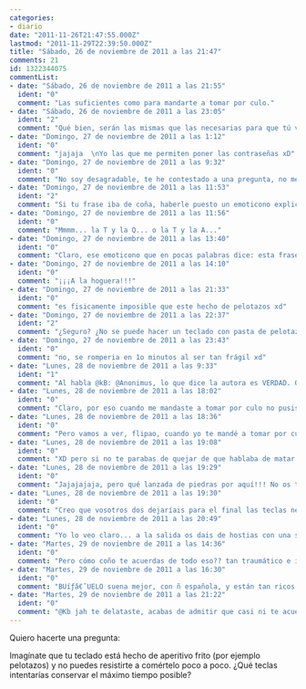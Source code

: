```yaml
---
categories:
- diario
date: "2011-11-26T21:47:55.000Z"
lastmod: "2011-11-29T22:39:50.000Z"
title: "Sábado, 26 de noviembre de 2011 a las 21:47"
comments: 21
id: 1322344075
commentList:
- date: "Sábado, 26 de noviembre de 2011 a las 21:55"
  ident: "0"
  comment: "Las suficientes como para mandarte a tomar por culo."
- date: "Sábado, 26 de noviembre de 2011 a las 23:05"
  ident: "2"
  comment: "Qué bien, serán las mismas que las necesarias para que tú vengas conmigo al mismo sitio =) Me encanta la gente desagradable como tú, sois tan vulgares que me hacéis sentir por encima de la mayoría de la población del planeta. Gracias de corazón :P"
- date: "Domingo, 27 de noviembre de 2011 a las 1:12"
  ident: "0"
  comment: "jajaja  \nYo las que me permiten poner las contraseñas xD"
- date: "Domingo, 27 de noviembre de 2011 a las 9:32"
  ident: "0"
  comment: "No soy desagradable, te he contestado a una pregunta, no me creo superior simplemente he aplicado la teoría de @kb sobre que mandar a alguien a tomar por culo no es malo, es mas ella dice que se despide así, si no te gusta se lo dices a ella.  \n  \n¿Ves @kb? a la gran mayoría de personas no les parece muy guay que les manden a tomar por culo así que :zasca:"
- date: "Domingo, 27 de noviembre de 2011 a las 11:53"
  ident: "2"
  comment: "Si tu frase iba de coña, haberle puesto un emoticono explicativo, que para algo sirven ¬¬"
- date: "Domingo, 27 de noviembre de 2011 a las 11:56"
  ident: "0"
  comment: "Mmmm... la T y la Q... o la T y la A..."
- date: "Domingo, 27 de noviembre de 2011 a las 13:40"
  ident: "0"
  comment: "Claro, ese emoticono que en pocas palabras dice: esta frase es una indirecta para @kb. de esos tengo un puñao (sarcasm)"
- date: "Domingo, 27 de noviembre de 2011 a las 14:10"
  ident: "0"
  comment: "¡¡¡A la hoguera!!!"
- date: "Domingo, 27 de noviembre de 2011 a las 21:33"
  ident: "0"
  comment: "es fisicamente imposible que este hecho de pelotazos xd"
- date: "Domingo, 27 de noviembre de 2011 a las 22:37"
  ident: "2"
  comment: "¿Seguro? ¿No se puede hacer un teclado con pasta de pelotazos?"
- date: "Domingo, 27 de noviembre de 2011 a las 23:43"
  ident: "0"
  comment: "no, se romperia en 1o minutos al ser tan frágil xd"
- date: "Lunes, 28 de noviembre de 2011 a las 9:33"
  ident: "1"
  comment: "Al habla @kB: @Anonimus, lo que dice la autora es VERDAD. O sea, si vas a mandar a tomar por culo a alguien de buen rollo tienes que poner un emoticono o una frase que haga entender que estas de broma, poooorque si te fiiiijas, yo siempre que lo hago pongo algo como \"=DDDDDDDDD\" o algo así, y a nadie le sienta mal. Por tanto, todo esto que has dicho me parece otra de tus excusas inutiles para encubrir uno de tus comentarios inútiles.  \nHE DICHO!!!  \ny... me retiro ya.  \nP.D.: :zasca:"
- date: "Lunes, 28 de noviembre de 2011 a las 18:02"
  ident: "0"
  comment: "Claro, por eso cuando me mandaste a tomar por culo no pusiste ningún emoticono XD que escusa mas cutre y mal pensada, si me dijiste secamente: ale me voy, vete a tomar por culo. Pero claro ¿quien no se va a tomar en mitad de una discusión eso como un alago? solo los tontos, es como si zp le dice a rajoy: vete a tomar por culo. Pues al día siguente en los periodicos aperecería: zp se despide cariñosamente de rajoy un gesto muy bonito.  \nXD bueno que aunque hubieses puesto un emoticono eso en mitad de una discusión no suena a alago.  \nPD: :zasca:"
- date: "Lunes, 28 de noviembre de 2011 a las 18:36"
  ident: "0"
  comment: "Pero vamos a ver, flipao, cuando yo te mandé a tomar por culo por primera vez NO estabamos discutiendo (:zasca:), a lo mejor en tu extraña imaginacion si, pero en la realidad no, es que ni siquiera estabamos teniendo una conversacion, yo simplemente me aburria y decia cosas aleatorias al aire, a lo mejor tu te creias que te estaba hablando a ti, pero bueno... simplemente me despedí, y \"ale me voy\" (si es que dije eso, que no me acuerdo) es claramente una frase amistosa o de buen rollo...   \nY YA ESTí, CAGUENLAOSTIAPUTA ^________^"
- date: "Lunes, 28 de noviembre de 2011 a las 19:08"
  ident: "0"
  comment: "XD pero si no te parabas de quejar de que hablaba de matar a tao pai pai con mi kame hame ha y decirme que me callase y que parecía subnormal y luego te despediste con tu \'\'vete a tomar por culo\'\' aquí el único flipao que hay eres tú, que ter gusta mucho tergiversar las cosas a tu favor.Y si en un principio me dijiste eso de que estabas diciendo frases aleatorias y que no me hacías ni puto caso pero como te picas tanto acabaste diciendo que parecía subnormal.  \nPD: :zasca: pedrasca."
- date: "Lunes, 28 de noviembre de 2011 a las 19:29"
  ident: "0"
  comment: "Jajajajaja, pero qué lanzada de piedras por aquí!!! No os tiréis el Peñón encima, anda xD"
- date: "Lunes, 28 de noviembre de 2011 a las 19:30"
  ident: "0"
  comment: "Creo que vosotros dos dejaríais para el final las teclas necesarias para enviar un Zasca al otro."
- date: "Lunes, 28 de noviembre de 2011 a las 20:49"
  ident: "0"
  comment: "Yo lo veo claro... a la salida os dais de hostias con una silla y ya. ¡A SILLAZOS! xD"
- date: "Martes, 29 de noviembre de 2011 a las 14:36"
  ident: "0"
  comment: "Pero cómo coño te acuerdas de todo eso?? tan traumático e importante fue para ti ese momento!?!?! no me acuerdo ni de la mitad de cosas que has dicho o__o  \nHala, ya me he rallao.  \nNo, @Yuzu, digo, PROFITEROL, yo dejaría la x, la d y el Bloq Mayús ;D xD  \nP.D.: Vete a tomar por culo, @Anonimus xDDDD"
- date: "Martes, 29 de noviembre de 2011 a las 16:30"
  ident: "0"
  comment: "BUíƒâ€˜UELO suena mejor, con ñ española, y están tan ricos rellenos de crema pastelera... *_____*"
- date: "Martes, 29 de noviembre de 2011 a las 21:22"
  ident: "0"
  comment: "@Kb jah te delataste, acabas de admitir que casi ni te acuerdas de eso, no esque fuese traumatico, pero de cosas como estas hay que acordarse para poder decir: jah, te calle la boca @kb :zasca:  \nY sí esta vez he pillado el sarcasmo en tu frase XD."
---
```


Quiero hacerte una pregunta:  
  
Imagínate que tu teclado está hecho de aperitivo frito (por ejemplo pelotazos) y no puedes resistirte a comértelo poco a poco. ¿Qué teclas intentarías conservar el máximo tiempo posible?